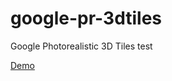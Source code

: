 # google-pr-3dtiles
Google Photorealistic 3D Tiles test

[Demo](https://optgeo.github.io/google-pr-3dtiles/#40.749771/-73.963507/172/274/-21)
